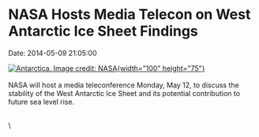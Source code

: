 NASA Hosts Media Telecon on West Antarctic Ice Sheet Findings
=============================================================

Date: 2014-05-09 21:05:00

[![Antarctica. Image credit:
NASA](http://www.jpl.nasa.gov/images/earth/antarctica/20140509/antarctica20140512-226.jpg){width="100"
height="75"}](http://www.jpl.nasa.gov/news/news.cfm?release=2014-146&rn=news.xml&rst=4140)\
\
NASA will host a media teleconference Monday, May 12, to discuss the
stability of the West Antarctic Ice Sheet and its potential contribution
to future sea level rise.

\
\
